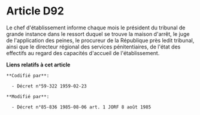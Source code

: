# Article D92

Le chef d'établissement informe chaque mois le président du tribunal de grande instance dans le ressort duquel se trouve la
maison d'arrêt, le juge de l'application des peines, le procureur de la République près ledit tribunal, ainsi que le
directeur régional des services pénitentiaires, de l'état des effectifs au regard des capacités d'accueil de l'établissement.

**Liens relatifs à cet article**

	**Codifié par**:

	  - Décret n°59-322 1959-02-23

	**Modifié par**:

	  - Décret n°85-836 1985-08-06 art. 1 JORF 8 août 1985
